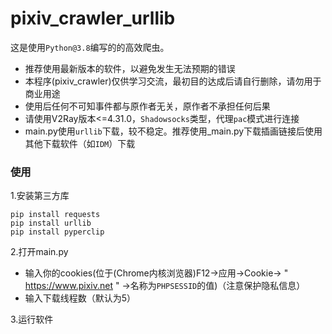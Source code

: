 # pixiv_crawler_urllib
这是使用`Python@3.8`编写的的高效爬虫。


- 推荐使用最新版本的软件，以避免发生无法预期的错误 
- 本程序(pixiv_crawler)仅供学习交流，最初目的达成后请自行删除，请勿用于商业用途 
- 使用后任何不可知事件都与原作者无关，原作者不承担任何后果 
- 请使用V2Ray版本<=4.31.0，`Shadowsocks`类型，代理`pac`模式进行连接
- main.py使用`urllib`下载，较不稳定。推荐使用_main.py下载插画链接后使用其他下载软件（如`IDM`）下载


### 使用

1.安装第三方库
```
pip install requests
pip install urllib
pip install pyperclip
```

2.打开main.py
- 输入你的cookies(位于(Chrome内核浏览器)F12->应用->Cookie-> " https://www.pixiv.net " ->名称为`PHPSESSID`的值)（注意保护隐私信息）
- 输入下载线程数（默认为5）

3.运行软件
